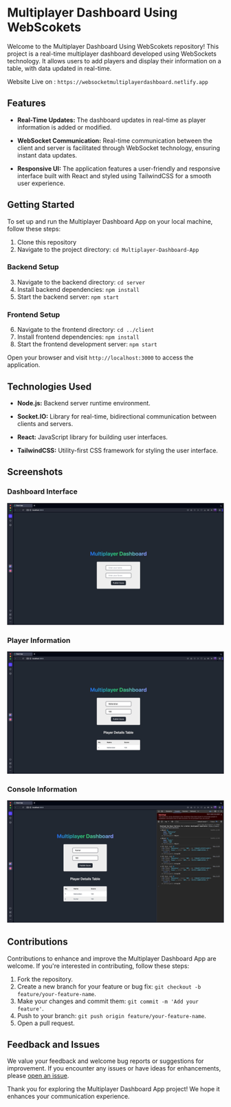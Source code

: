 # Multiplayer Dashboard Using WebScokets

Welcome to the Multiplayer Dashboard Using WebScokets repository! This project is a real-time multiplayer dashboard developed using WebSockets technology. It allows users to add players and display their information on a table, with data updated in real-time.

Website Live on : `https://websocketmultiplayerdashboard.netlify.app`

## Features

- **Real-Time Updates:** The dashboard updates in real-time as player information is added or modified.
  
- **WebSocket Communication:** Real-time communication between the client and server is facilitated through WebSocket technology, ensuring instant data updates.
  
- **Responsive UI:** The application features a user-friendly and responsive interface built with React and styled using TailwindCSS for a smooth user experience.

## Getting Started

To set up and run the Multiplayer Dashboard App on your local machine, follow these steps:

1. Clone this repository
2. Navigate to the project directory: `cd Multiplayer-Dashboard-App`

### Backend Setup

3. Navigate to the backend directory: `cd server`
4. Install backend dependencies: `npm install`
5. Start the backend server: `npm start`

### Frontend Setup

6. Navigate to the frontend directory: `cd ../client`
7. Install frontend dependencies: `npm install`
8. Start the frontend development server: `npm start`

Open your browser and visit `http://localhost:3000` to access the application.

## Technologies Used

- **Node.js:** Backend server runtime environment.
  
- **Socket.IO:** Library for real-time, bidirectional communication between clients and servers.
  
- **React:** JavaScript library for building user interfaces.
  
- **TailwindCSS:** Utility-first CSS framework for styling the user interface.

## Screenshots

### Dashboard Interface
![Dashboard Interface](./screenshots/output1.jpg)

### Player Information
![Player Information](./screenshots/output2.jpg)

### Console Information
![Console Information](./screenshots/output3.jpg)

## Contributions

Contributions to enhance and improve the Multiplayer Dashboard App are welcome. If you're interested in contributing, follow these steps:

1. Fork the repository.
2. Create a new branch for your feature or bug fix: `git checkout -b feature/your-feature-name`.
3. Make your changes and commit them: `git commit -m 'Add your feature'`.
4. Push to your branch: `git push origin feature/your-feature-name`.
5. Open a pull request.

## Feedback and Issues

We value your feedback and welcome bug reports or suggestions for improvement. If you encounter any issues or have ideas for enhancements, please [open an issue](https://github.com/YourUsername/Multiplayer-Dashboard-App/issues).

Thank you for exploring the Multiplayer Dashboard App project! We hope it enhances your communication experience.
